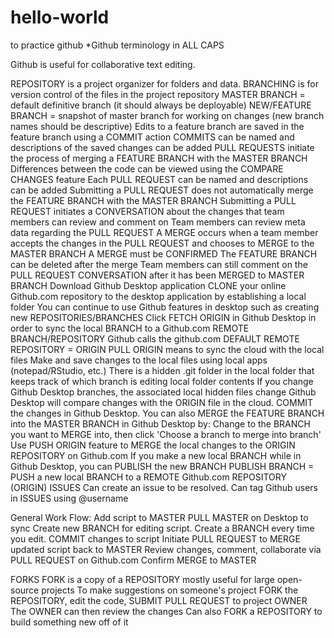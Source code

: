 # hello-world
to practice github
*Github terminology in ALL CAPS

Github is useful for collaborative text editing.

REPOSITORY is a project organizer for folders and data.
BRANCHING is for version control of the files in the project repository
    MASTER BRANCH = default definitive branch (it should always be deployable)
    NEW/FEATURE BRANCH = snapshot of master branch for working on changes (new branch names should be descriptive)
Edits to a feature branch are saved in the feature branch using a COMMIT action
    COMMITS can be named and descriptions of the saved changes can be added
PULL REQUESTS initiate the process of merging a FEATURE BRANCH with the MASTER BRANCH
	Differences between the code can be viewed using the COMPARE CHANGES feature
	Each PULL REQUEST can be named and descriptions can be added
	Submitting a PULL REQUEST does not automatically merge the FEATURE BRANCH with the MASTER BRANCH
	Submitting a PULL REQUEST initiates a CONVERSATION about the changes that team members can review and comment on
	Team members can review meta data regarding the PULL REQUEST
A MERGE occurs when a team member accepts the changes in the PULL REQUEST and chooses to MERGE to the MASTER BRANCH
	A MERGE must be CONFIRMED
	The FEATURE BRANCH can be deleted after the merge
	Team members can still comment on the PULL REQUEST CONVERSATION after it has been MERGED to MASTER BRANCH
Download Github Desktop application
	CLONE your online Github.com repository to the desktop application by establishing a local folder
	You can continue to use Github features in desktop such as creating new REPOSITORIES/BRANCHES
	Click FETCH ORIGIN in Github Desktop in order to sync the local BRANCH to a Github.com REMOTE BRANCH/REPOSITORY
	Github calls the github.com DEFAULT REMOTE REPOSITORY = ORIGIN
	PULL ORIGIN means to sync the cloud with the local files
	Make and save changes to the local files using local apps (notepad/RStudio, etc.)
	There is a hidden .git folder in the local folder that keeps track of which branch is editing local folder contents
		If you change Github Desktop branches, the associated local hidden files change
	Github Desktop will compare changes with the ORIGIN file in the cloud. COMMIT the changes in Github Desktop.
	You can also MERGE the FEATURE BRANCH into the MASTER BRANCH in Github Desktop by:
		Change to the BRANCH you want to MERGE into, then click 'Choose a branch to merge into branch'
	Use PUSH ORIGIN feature to MERGE the local changes to the ORIGIN REPOSITORY on Github.com
	If you make a new local BRANCH while in Github Desktop, you can PUBLISH the new BRANCH
		PUBLISH BRANCH = PUSH a new local BRANCH to a REMOTE Github.com REPOSITORY (ORIGIN)
ISSUES
	Can create an issue to be resolved.
	Can tag Github users in ISSUES using @username

General Work Flow:
	Add script to MASTER
	PULL MASTER on Desktop to sync
	Create new BRANCH for editing script. Create a BRANCH every time you edit.
	COMMIT changes to script
	Initiate PULL REQUEST to MERGE updated script back to MASTER
		Review changes, comment, collaborate via PULL REQUEST on Github.com
	Confirm MERGE to MASTER
	

		
FORKS
	FORK is a copy of a REPOSITORY mostly useful for large open-source projects
	To make suggestions on someone's project
		FORK the REPOSITORY, edit the code, SUBMIT PULL REQUEST to project OWNER
		The OWNER can then review the changes
	Can also FORK a REPOSITORY to build something new off of it
